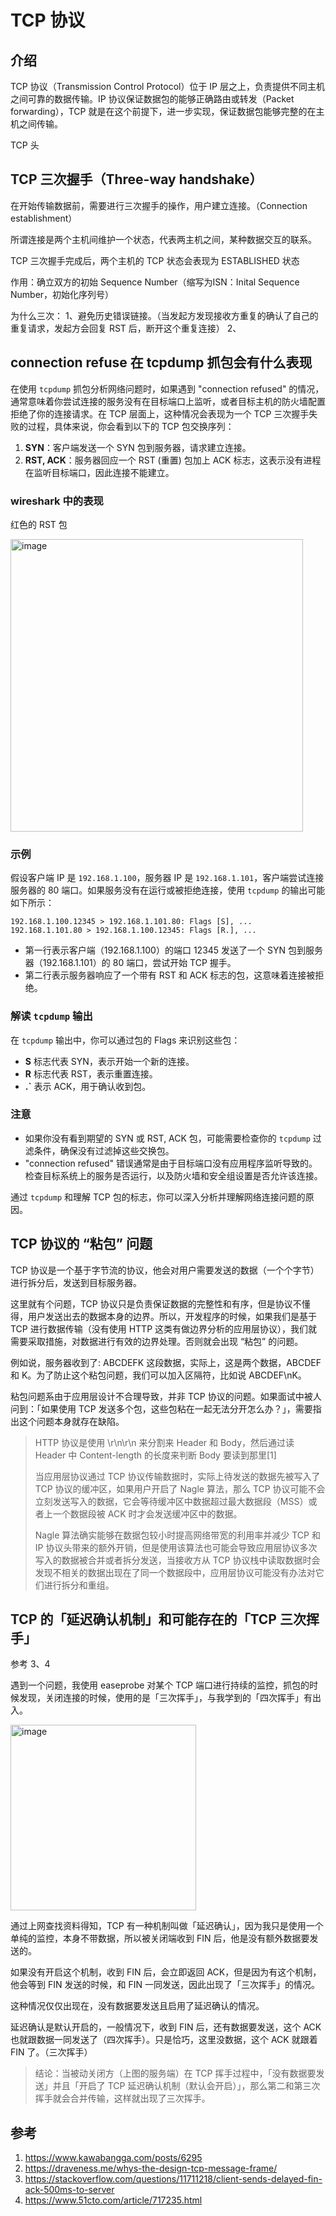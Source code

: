 
# TCP 协议

## 介绍

TCP 协议（Transmission Control Protocol）位于 IP 层之上，负责提供不同主机之间可靠的数据传输。IP 协议保证数据包的能够正确路由或转发（Packet forwarding），TCP 就是在这个前提下，进一步实现，保证数据包能够完整的在主机之间传输。

TCP 头


## TCP 三次握手（Three-way handshake）

在开始传输数据前，需要进行三次握手的操作，用户建立连接。（Connection establishment）

所谓连接是两个主机间维护一个状态，代表两主机之间，某种数据交互的联系。

TCP 三次握手完成后，两个主机的 TCP 状态会表现为 ESTABLISHED 状态

作用：确立双方的初始 Sequence Number（缩写为ISN：Inital Sequence Number，初始化序列号）

为什么三次：
1、避免历史错误链接。（当发起方发现接收方重复的确认了自己的重复请求，发起方会回复 RST 后，断开这个重复连接）
2、

## connection refuse 在 tcpdump 抓包会有什么表现

在使用 `tcpdump` 抓包分析网络问题时，如果遇到 "connection refused" 的情况，通常意味着你尝试连接的服务没有在目标端口上监听，或者目标主机的防火墙配置拒绝了你的连接请求。在 TCP 层面上，这种情况会表现为一个 TCP 三次握手失败的过程，具体来说，你会看到以下的 TCP 包交换序列：

1. **SYN**：客户端发送一个 SYN 包到服务器，请求建立连接。
2. **RST, ACK**：服务器回应一个 RST (重置) 包加上 ACK 标志，这表示没有进程在监听目标端口，因此连接不能建立。

### wireshark 中的表现

红色的 RST 包

<img width="468" alt="image" src="https://github.com/Mr-YYM/knowledge/assets/31896405/76a048e1-f0bb-4ff2-ace6-97ee3077be18">


### 示例

假设客户端 IP 是 `192.168.1.100`，服务器 IP 是 `192.168.1.101`，客户端尝试连接服务器的 80 端口。如果服务没有在运行或被拒绝连接，使用 `tcpdump` 的输出可能如下所示：

```
192.168.1.100.12345 > 192.168.1.101.80: Flags [S], ...
192.168.1.101.80 > 192.168.1.100.12345: Flags [R.], ...
```

- 第一行表示客户端（192.168.1.100）的端口 12345 发送了一个 SYN 包到服务器（192.168.1.101）的 80 端口，尝试开始 TCP 握手。
- 第二行表示服务器响应了一个带有 RST 和 ACK 标志的包，这意味着连接被拒绝。

### 解读 `tcpdump` 输出

在 `tcpdump` 输出中，你可以通过包的 Flags 来识别这些包：

- **S** 标志代表 SYN，表示开始一个新的连接。
- **R** 标志代表 RST，表示重置连接。
- **.`** 表示 ACK，用于确认收到包。

### 注意

- 如果你没有看到期望的 SYN 或 RST, ACK 包，可能需要检查你的 `tcpdump` 过滤条件，确保没有过滤掉这些交换包。
- "connection refused" 错误通常是由于目标端口没有应用程序监听导致的。检查目标系统上的服务是否运行，以及防火墙和安全组设置是否允许该连接。

通过 `tcpdump` 和理解 TCP 包的标志，你可以深入分析并理解网络连接问题的原因。

## TCP 协议的 “粘包” 问题

TCP 协议是一个基于字节流的协议，他会对用户需要发送的数据（一个个字节）进行拆分后，发送到目标服务器。

这里就有个问题，TCP 协议只是负责保证数据的完整性和有序，但是协议不懂得，用户发送出去的数据本身的边界。所以，开发程序的时候，如果我们是基于 TCP 进行数据传输（没有使用 HTTP 这类有做边界分析的应用层协议），我们就需要采取措施，对数据进行有效的边界处理。否则就会出现 “粘包” 的问题。

例如说，服务器收到了: ABCDEFK 这段数据，实际上，这是两个数据，ABCDEF 和 K。为了防止这个粘包问题，我们可以加入区隔符，比如说 ABCDEF\nK。

粘包问题系由于应用层设计不合理导致，并非 TCP 协议的问题。如果面试中被人问到：「如果使用 TCP 发送多个包，这些包粘在一起无法分开怎么办？」，需要指出这个问题本身就存在缺陷。

> HTTP 协议是使用 \r\n\r\n 来分割来 Header 和 Body，然后通过读 Header 中 Content-length 的长度来判断 Body 要读到那里[1]
>
> 当应用层协议通过 TCP 协议传输数据时，实际上待发送的数据先被写入了 TCP 协议的缓冲区，如果用户开启了 Nagle 算法，那么 TCP 协议可能不会立刻发送写入的数据，它会等待缓冲区中数据超过最大数据段（MSS）或者上一个数据段被 ACK 时才会发送缓冲区中的数据。
> 
> Nagle 算法确实能够在数据包较小时提高网络带宽的利用率并减少 TCP 和 IP 协议头带来的额外开销，但是使用该算法也可能会导致应用层协议多次写入的数据被合并或者拆分发送，当接收方从 TCP 协议栈中读取数据时会发现不相关的数据出现在了同一个数据段中，应用层协议可能没有办法对它们进行拆分和重组。

## TCP 的「延迟确认机制」和可能存在的「TCP 三次挥手」

参考 3、4

遇到一个问题，我使用 easeprobe 对某个 TCP 端口进行持续的监控，抓包的时候发现，关闭连接的时候，使用的是「三次挥手」，与我学到的「四次挥手」有出入。

<img width="297" alt="image" src="https://github.com/user-attachments/assets/0a7390d4-6552-47fd-ae7e-8d307294b290">

通过上网查找资料得知，TCP 有一种机制叫做「延迟确认」，因为我只是使用一个单纯的监控，本身不带数据，所以被关闭端收到 FIN 后，他是没有额外数据要发送的。

如果没有开启这个机制，收到 FIN 后，会立即返回 ACK，但是因为有这个机制，他会等到 FIN 发送的时候，和 FIN 一同发送，因此出现了「三次挥手」的情况。

这种情况仅仅出现在，没有数据要发送且启用了延迟确认的情况。

延迟确认是默认开启的，一般情况下，收到 FIN 后，还有数据要发送，这个 ACK 也就跟数据一同发送了（四次挥手）。只是恰巧，这里没数据，这个 ACK 就跟着 FIN 了。（三次挥手）

> 结论：当被动关闭方（上图的服务端）在 TCP 挥手过程中，「没有数据要发送」并且「开启了 TCP 延迟确认机制（默认会开启）」，那么第二和第三次挥手就会合并传输，这样就出现了三次挥手。

## 参考

1. https://www.kawabangga.com/posts/6295
2. https://draveness.me/whys-the-design-tcp-message-frame/
3. https://stackoverflow.com/questions/11711218/client-sends-delayed-fin-ack-500ms-to-server
4. https://www.51cto.com/article/717235.html

